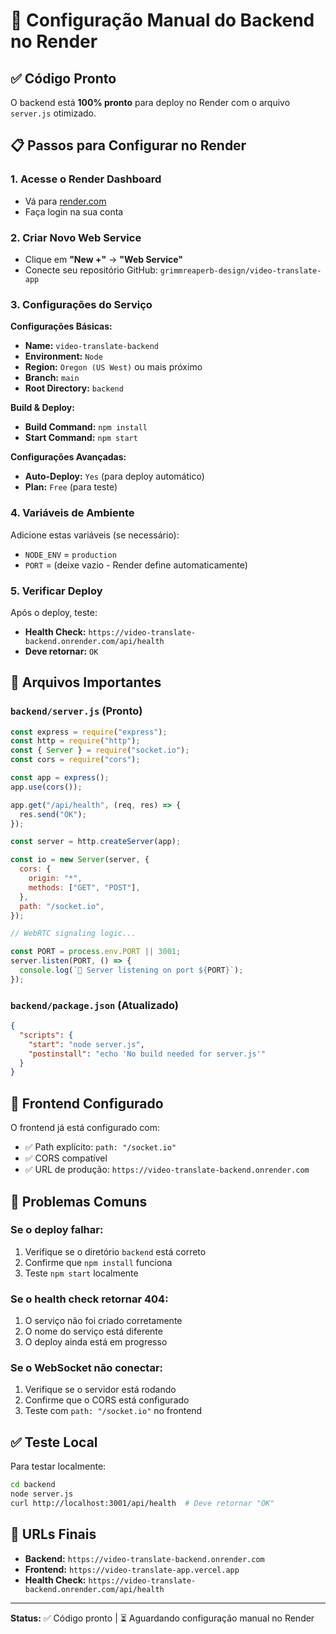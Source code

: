# 🚀 Configuração Manual do Backend no Render

## ✅ Código Pronto
O backend está **100% pronto** para deploy no Render com o arquivo `server.js` otimizado.

## 📋 Passos para Configurar no Render

### 1. Acesse o Render Dashboard
- Vá para [render.com](https://render.com)
- Faça login na sua conta

### 2. Criar Novo Web Service
- Clique em **"New +"** → **"Web Service"**
- Conecte seu repositório GitHub: `grimmreaperb-design/video-translate-app`

### 3. Configurações do Serviço

**Configurações Básicas:**
- **Name:** `video-translate-backend`
- **Environment:** `Node`
- **Region:** `Oregon (US West)` ou mais próximo
- **Branch:** `main`
- **Root Directory:** `backend`

**Build & Deploy:**
- **Build Command:** `npm install`
- **Start Command:** `npm start`

**Configurações Avançadas:**
- **Auto-Deploy:** `Yes` (para deploy automático)
- **Plan:** `Free` (para teste)

### 4. Variáveis de Ambiente
Adicione estas variáveis (se necessário):
- `NODE_ENV` = `production`
- `PORT` = (deixe vazio - Render define automaticamente)

### 5. Verificar Deploy
Após o deploy, teste:
- **Health Check:** `https://video-translate-backend.onrender.com/api/health`
- **Deve retornar:** `OK`

## 🔧 Arquivos Importantes

### `backend/server.js` (Pronto)
```javascript
const express = require("express");
const http = require("http");
const { Server } = require("socket.io");
const cors = require("cors");

const app = express();
app.use(cors());

app.get("/api/health", (req, res) => {
  res.send("OK");
});

const server = http.createServer(app);

const io = new Server(server, {
  cors: {
    origin: "*",
    methods: ["GET", "POST"],
  },
  path: "/socket.io",
});

// WebRTC signaling logic...

const PORT = process.env.PORT || 3001;
server.listen(PORT, () => {
  console.log(`🚀 Server listening on port ${PORT}`);
});
```

### `backend/package.json` (Atualizado)
```json
{
  "scripts": {
    "start": "node server.js",
    "postinstall": "echo 'No build needed for server.js'"
  }
}
```

## 🎯 Frontend Configurado
O frontend já está configurado com:
- ✅ Path explícito: `path: "/socket.io"`
- ✅ CORS compatível
- ✅ URL de produção: `https://video-translate-backend.onrender.com`

## 🚨 Problemas Comuns

### Se o deploy falhar:
1. Verifique se o diretório `backend` está correto
2. Confirme que `npm install` funciona
3. Teste `npm start` localmente

### Se o health check retornar 404:
1. O serviço não foi criado corretamente
2. O nome do serviço está diferente
3. O deploy ainda está em progresso

### Se o WebSocket não conectar:
1. Verifique se o servidor está rodando
2. Confirme que o CORS está configurado
3. Teste com `path: "/socket.io"` no frontend

## ✅ Teste Local
Para testar localmente:
```bash
cd backend
node server.js
curl http://localhost:3001/api/health  # Deve retornar "OK"
```

## 🔗 URLs Finais
- **Backend:** `https://video-translate-backend.onrender.com`
- **Frontend:** `https://video-translate-app.vercel.app`
- **Health Check:** `https://video-translate-backend.onrender.com/api/health`

---

**Status:** ✅ Código pronto | ⏳ Aguardando configuração manual no Render
